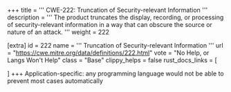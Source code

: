 +++
title = '''
CWE-222: Truncation of Security-relevant Information
'''
description	= '''
The product truncates the display, recording, or processing of security-relevant information in a way that can obscure the source or nature of an attack.
'''
weight = 222

[extra]
id = 222
name = '''
Truncation of Security-relevant Information
'''
url = "https://cwe.mitre.org/data/definitions/222.html"
vote = "No Help, or Langs Won't Help"
class = "Base"
clippy_helps = false
rust_docs_links = [
	
]
+++
Application-specific: any programming language would not be able to prevent most cases automatically